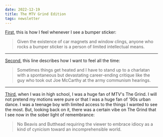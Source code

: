 ```yaml
---
date: 2022-12-19
title: The MTV Grind Edition
tags: newsletter
---
```


[First](https://deadspin.com/how-long-can-you-wear-championship-gear-1788695585), this is how I feel whenever I see a bumper sticker:

> Given the existence of car magnets and window clings, anyone who rocks a bumper sticker is a person of limited intellectual means.

---

[Second](https://deadspin.com/snackbots-astrobating-and-magic-condiment-fingers-5489446), this line describes how I want to feel all the time:

> Sometimes things get heated and I have to stand up to a charlatan with a spontaneous but devastating career-ending critique like the guy who took out Joe McCarthy at the army communism hearings.

---

[Third](https://headstuff.org/entertainment/film/mentertainments-the-grind-was-important-to-me-heres-why-i-want-it-back/), when I was in high school, I was a huge fan of MTV's The Grind. I will not pretend my motions were pure or that I was a huge fan of '90s urban dance. I was a teenage boy with limited access to the things I wanted to see the most. But, looking back on it, there was a certain vibe on The Grind that I see now in the sober light of remembrance:

> No Beavis and Butthead requiring the viewer to embrace idiocy as a kind of cynicism toward an incomprehensible world.
